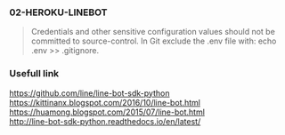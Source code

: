 ### 02-HEROKU-LINEBOT

> Credentials and other sensitive configuration values should not be committed to source-control. In Git exclude the .env file with: echo .env >> .gitignore.

### Usefull link
   
 
https://github.com/line/line-bot-sdk-python   
https://kittinanx.blogspot.com/2016/10/line-bot.html   
https://huamong.blogspot.com/2015/07/line-bot.html   
http://line-bot-sdk-python.readthedocs.io/en/latest/   
